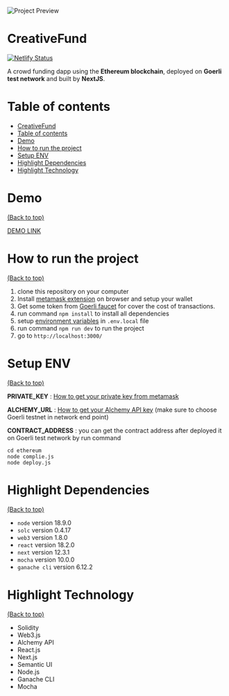 <!-- Add banner here -->

![Project Preview](https://www.dropbox.com/s/vtgtu3z9n1fgazh/CreativeFund-funding-platform-for-creative-projects.png?raw=1)

# CreativeFund

[![Netlify Status](https://api.netlify.com/api/v1/badges/2ebf1486-1baa-4827-af29-9584835addc4/deploy-status)](https://app.netlify.com/sites/thasup-creative-fund/deploys)

<!-- Describe your project in brief -->
A crowd funding dapp using the **Ethereum blockchain**, deployed on **Goerli test network** and built by **NextJS**.

# Table of contents

- [CreativeFund](#creativefund)
- [Table of contents](#table-of-contents)
- [Demo](#demo)
- [How to run the project](#how-to-run-the-project)
- [Setup ENV](#setup-env)
- [Highlight Dependencies](#highlight-dependencies)
- [Highlight Technology](#highlight-technology)
<!-- - [Features](#features) -->

# Demo

[(Back to top)](#table-of-contents)

[DEMO LINK](https://thasup-creativefund.vercel.app/)

<!-- # Features

[(Back to top)](#table-of-contents) -->

# How to run the project

[(Back to top)](#table-of-contents)

1. clone this repository on your computer
2. Install [metamask extension](https://metamask.io/) on browser and setup your wallet
3. Get some token from [Goerli faucet](https://goerlifaucet.com/) for cover the cost of transactions.
4. run command `npm install` to install all dependencies
5. setup [environment variables](#setup-env) in `.env.local` file
6. run command `npm run dev` to run the project
7. go to `http://localhost:3000/`

# Setup ENV

[(Back to top)](#table-of-contents)

**PRIVATE_KEY** : [How to get your private key from metamask](https://metamask.zendesk.com/hc/en-us/articles/360015289632-How-to-export-an-account-s-private-key)

**ALCHEMY_URL** : [How to get your Alchemy API key](https://docs.alchemy.com/docs/hello-world-smart-contract#step-2-create-your-app-and-api-key) (make sure to choose Goerli testnet in network end point)

**CONTRACT_ADDRESS** : you can get the contract address after deployed it on Goerli test network by run command
```
cd ethereum
node complie.js
node deploy.js
```

# Highlight Dependencies

[(Back to top)](#table-of-contents)

- `node` version 18.9.0
- `solc` version 0.4.17
- `web3` version 1.8.0
- `react` version 18.2.0
- `next` version 12.3.1
- `mocha` version 10.0.0
- `ganache cli` version 6.12.2

# Highlight Technology

[(Back to top)](#table-of-contents)

- Solidity
- Web3.js
- Alchemy API
- React.js
- Next.js
- Semantic UI
- Node.js
- Ganache CLI
- Mocha
